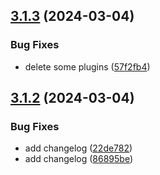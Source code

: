 ## [3.1.3](https://github.com/SawaGawlau/release/compare/v3.1.2...v3.1.3) (2024-03-04)


### Bug Fixes

* delete some plugins ([57f2fb4](https://github.com/SawaGawlau/release/commit/57f2fb4ff50f7de58b1c7c70d2752d132f2be9c1))

## [3.1.2](https://github.com/SawaGawlau/release/compare/v3.1.1...v3.1.2) (2024-03-04)


### Bug Fixes

* add changelog ([22de782](https://github.com/SawaGawlau/release/commit/22de782ff275354adfb1f69b178c56f758b71514))
* add changelog ([86895be](https://github.com/SawaGawlau/release/commit/86895be737b05239309ff77fb76b837f93887143))
